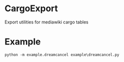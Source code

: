 # CargoExport
Export utilities for mediawiki cargo tables

# Example
```
python -m example.dreamcancel example\dreamcancel.py
```
